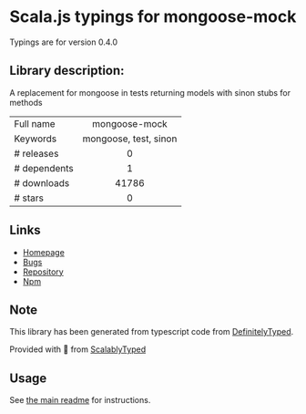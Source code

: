 
# Scala.js typings for mongoose-mock

Typings are for version 0.4.0

## Library description:
A replacement for mongoose in tests returning models with sinon stubs for methods

|                    |                 |
| ------------------ | :-------------: |
| Full name          | mongoose-mock |
| Keywords           | mongoose, test, sinon |
| # releases         | 0 |
| # dependents       | 1 |
| # downloads        | 41786 |
| # stars            | 0 |

## Links
- [Homepage](https://github.com/JohanObrink/mongoose-mock)
- [Bugs](https://github.com/JohanObrink/mongoose-mock/issues)
- [Repository](https://github.com/JohanObrink/mongoose-mock)
- [Npm](https://www.npmjs.com/package/mongoose-mock)
    


## Note
This library has been generated from typescript code from [DefinitelyTyped](https://definitelytyped.org).

Provided with :purple_heart: from [ScalablyTyped](https://github.com/oyvindberg/ScalablyTyped)

## Usage
See [the main readme](../../readme.md) for instructions.



